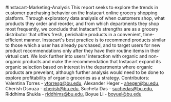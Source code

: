 #Instacart-Marketing-Analysis
This report seeks to explore the trends in customer purchasing behavior on the Instacart online grocery shopping platform. Through exploratory data analysis of when customers shop, what products they order and reorder, and from which departments they shop most frequently, we conclude that Instacart's strengths are as a grocery distributor that offers fresh, perishable products in a convenient, time-efficient manner. Instacart's best practice is to recommend products similar to those which a user has already purchased, and to target users for new product recommendations only after they have their routine items in their virtual cart. We look further into users' interaction with organic and non-organic products and make the recommendation that Instacart expand its organic selection based on interest in the departments where organic products are prevelant, although further analysis would need to be done to explore profitability of organic groceries as a strategy.
Contributors: Valentina Torres - vtorresg@bu.edu, Alexander Heger - aheger@bu.edu, Cherish Dsouza - cherish@bu.edu, Sucheta Das - suchedas@bu.edu, Riddhima Shukla - riddhims@bu.edu, Boyue Li - boyuel@bu.edu
